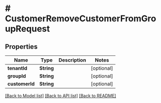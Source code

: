 # # CustomerRemoveCustomerFromGroupRequest


## Properties 


Name | Type | Description | Notes
------------ | ------------- | ------------- | -------------
**tenantId**| **String** |   | [optional]
**groupId**| **String** |   | [optional]
**customerId**| **String** |   | [optional]


[[Back to Model list]](../../README.md#models) [[Back to API list]](../../README.md#endpoints) [[Back to README]](../../README.md)

